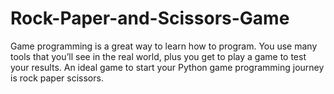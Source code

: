 # Rock-Paper-and-Scissors-Game
Game programming is a great way to learn how to program. You use many tools that you’ll see in the real world, plus you get to play a game to test your results. An ideal game to start your Python game programming journey is rock paper scissors.

